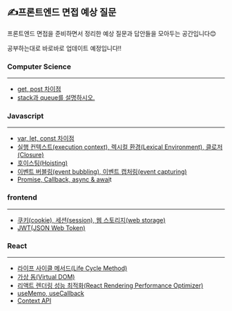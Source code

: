## ✍️프론트엔드 면접 예상 질문

프론트엔드 면접을 준비하면서 정리한 예상 질문과 답안들을 모아두는 공간입니다😊

공부하는대로 바로바로 업데이트 예정입니다!!

### Computer Science

------

- [get, post 차이점](https://github.com/dev-riley/frontend_interview/blob/master/CS/get%2C%20post%20%EC%B0%A8%EC%9D%B4%EC%A0%90.md)
- [stack과 queue를 설명하시오.](https://github.com/dev-riley/frontend_interview/blob/master/CS/stack%EA%B3%BC%20queue.md)



### Javascript

------

- [var, let, const 차이점](https://github.com/dev-riley/frontend_interview/blob/master/javascript/var%2C%20let%2C%20cont%20%EC%B0%A8%EC%9D%B4%EC%A0%90.md)
- [실행 컨텍스트(execution context), 렉시컬 환경(Lexical Environment), 클로저(Closure)](https://github.com/dev-riley/frontend_interview/blob/master/javascript/execution%20context%2C%20Lexical%20Environment%2C%20Closure.md)
- [호이스팅(Hoisting)](https://github.com/dev-riley/frontend_interview/blob/master/javascript/Hoisting(%ED%98%B8%EC%9D%B4%EC%8A%A4%ED%8C%85).md)
- [이벤트 버블링(event bubbling), 이벤트 캡처링(event capturing)](https://github.com/dev-riley/frontend_interview/blob/master/javascript/event%20bubbling%2C%20event%20capturing.md)
- [Promise, Callback, async & awai](https://github.com/dev-riley/frontend_interview/blob/master/javascript/Promise%2C%20Callback%2C%20async%26await.md)t



### frontend

------

- [쿠키(cookie), 세션(session), 웹 스토리지(web storage)](https://github.com/dev-riley/frontend_interview/blob/master/frontend/cookie%2C%20session%2C%20web%20storage.md)
- [JWT(JSON Web Token)](https://github.com/dev-riley/frontend_interview/blob/master/frontend/JWT(JSON%20Web%20Token).md)



### React

------

- [라이프 사이클 메서드(Life Cycle Method)](https://github.com/dev-riley/frontend_interview/blob/master/React/React%20Life%20Cyle%20Method.md)
- [가상 돔(Virtual DOM)](https://github.com/dev-riley/frontend_interview/blob/master/React/Virtual%20Dom.md)
- [리액트 렌더링 성능 최적화(React Rendering Performance Optimizer)](https://github.com/dev-riley/frontend_interview/blob/master/React/React%20Rendering%20performance%20optimizer.md)
- [useMemo, useCallback](https://github.com/dev-riley/frontend_interview/blob/master/React/useMemo%2C%20useCallback.md)
- [Context API](https://github.com/dev-riley/frontend_interview/blob/master/React/context%20API.md)